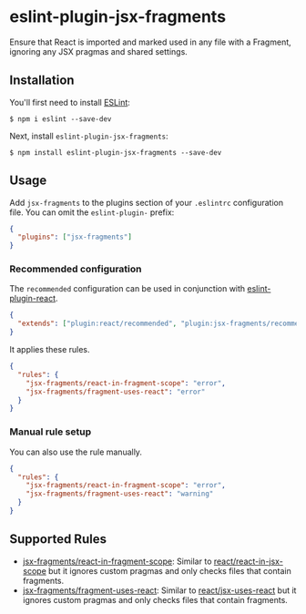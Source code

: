 # eslint-plugin-jsx-fragments

Ensure that React is imported and marked used in any file with a Fragment, ignoring any JSX pragmas and shared settings.



## Installation

You'll first need to install [ESLint](http://eslint.org):

```
$ npm i eslint --save-dev
```

Next, install `eslint-plugin-jsx-fragments`:

```
$ npm install eslint-plugin-jsx-fragments --save-dev
```

## Usage

Add `jsx-fragments` to the plugins section of your `.eslintrc` configuration file. You can omit the `eslint-plugin-` prefix:

```json
{
  "plugins": ["jsx-fragments"]
}
```

### Recommended configuration

The `recommended` configuration can be used in conjunction with [eslint-plugin-react](https://github.com/yannickcr/eslint-plugin-react).

```json
{
  "extends": ["plugin:react/recommended", "plugin:jsx-fragments/recommended"]
}
```

It applies these rules.

```json
{
  "rules": {
    "jsx-fragments/react-in-fragment-scope": "error",
    "jsx-fragments/fragment-uses-react": "error"
  }
}
```

### Manual rule setup

You can also use the rule manually.

```json
{
  "rules": {
    "jsx-fragments/react-in-fragment-scope": "error",
    "jsx-fragments/fragment-uses-react": "warning"
  }
}
```

## Supported Rules

- [jsx-fragments/react-in-fragment-scope](https://github.com/jaronheard/eslint-plugin-jsx-fragments/blob/master/docs/rules/react-in-fragment-scope.md): Similar to [react/react-in-jsx-scope](https://github.com/yannickcr/eslint-plugin-react/blob/master/docs/rules/react-in-jsx-scope.md) but it ignores custom pragmas and only checks files that contain fragments.
- [jsx-fragments/fragment-uses-react](https://github.com/jaronheard/eslint-plugin-jsx-fragments/blob/master/docs/rules/fragment-uses-react.md): Similar to [react/jsx-uses-react](https://github.com/yannickcr/eslint-plugin-react/blob/master/docs/rules/jsx-uses-react.md) but it ignores custom pragmas and only checks files that contain fragments.
